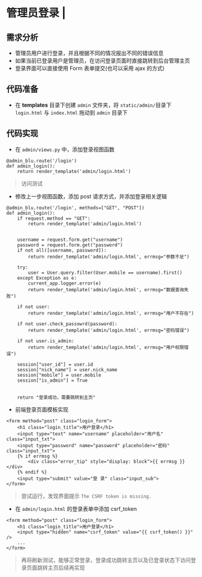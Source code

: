 # 管理员登录 \|

## 需求分析 <a id="&#x9700;&#x6C42;&#x5206;&#x6790;"></a>

* 管理员用户进行登录，并且根据不同的情况报出不同的错误信息
* 如果当前已登录用户是管理员，在访问登录页面时直接跳转到后台管理主页
* 登录界面可以直接使用 Form 表单提交\(也可以采用 ajax 的方式\)

## 代码准备 <a id="&#x4EE3;&#x7801;&#x51C6;&#x5907;"></a>

* 在 **templates** 目录下创建 `admin` 文件夹，将 `static/admin/`目录下 `login.html` 与 `index.html` 拖动到 `admin` 目录下

## 代码实现 <a id="&#x4EE3;&#x7801;&#x5B9E;&#x73B0;"></a>

* 在 `admin/views.py` 中，添加登录视图函数

```text
@admin_blu.route('/login')
def admin_login():
    return render_template('admin/login.html')
```

> 访问测试

* 修改上一步视图函数，添加 post 请求方式，并添加登录相关逻辑

```text
@admin_blu.route('/login', methods=["GET", "POST"])
def admin_login():
    if request.method == "GET":    
        return render_template('admin/login.html')

    
    username = request.form.get("username")
    password = request.form.get("password")
    if not all([username, password]):
        return render_template('admin/login.html', errmsg="参数不足")

    try:
        user = User.query.filter(User.mobile == username).first()
    except Exception as e:
        current_app.logger.error(e)
        return render_template('admin/login.html', errmsg="数据查询失败")

    if not user:
        return render_template('admin/login.html', errmsg="用户不存在")

    if not user.check_passowrd(password):
        return render_template('admin/login.html', errmsg="密码错误")

    if not user.is_admin:
        return render_template('admin/login.html', errmsg="用户权限错误")

    session["user_id"] = user.id
    session["nick_name"] = user.nick_name
    session["mobile"] = user.mobile
    session["is_admin"] = True

    
    return "登录成功，需要跳转到主页"
```

* 前端登录页面模板实现

```text
<form method="post" class="login_form">
    <h1 class="login_title">用户登录</h1>
    <input type="text" name="username" placeholder="用户名" class="input_txt">
    <input type="password" name="password" placeholder="密码" class="input_txt">
    {% if errmsg %}
        <div class="error_tip" style="display: block">{{ errmsg }}</div>
    {% endif %}
    <input type="submit" value="登 录" class="input_sub">
</form>
```

> 尝试运行，发现界面提示 `The CSRF token is missing.`

* 在 `admin/login.html` 的登录表单中添加 csrf\_token

```text
<form method="post" class="login_form">
    <h1 class="login_title">用户登录</h1>
    <input type="hidden" name="csrf_token" value="{{ csrf_token() }}" />
    ...
</form>
```

> 再将刷新测试，能够正常登录，登录成功跳转主页以及已登录状态下访问登录页面跳转主页后续再实现


